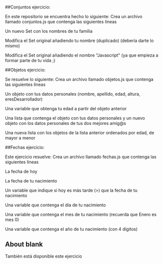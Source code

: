 ##Conjuntos ejercicio:

En este repositorio se encuentra hecho lo siguiente: Crea un archivo llamado conjuntos.js que contenga las siguientes líneas

Un nuevo Set con los nombres de tu familia

Modifica el Set original añadiendo tu nombre (duplicado) (debería darte lo mismo)

Modifica el Set original añadiendo el nombre "Javascript" (ya que empieza a formar parte de tu vida ;)

##Objetos ejercicio:

Se resuelve lo siguiente: Crea un archivo llamado objetos.js que contenga las siguientes líneas

Un objeto con tus datos personales (nombre, apellido, edad, altura, eresDesarrollador)

Una variable que obtenga tu edad a partir del objeto anterior

Una lista que contenga el objeto con tus datos personales y un nuevo objeto con los datos personales de tus dos mejores amig@s

Una nueva lista con los objetos de la lista anterior ordenados por edad, de mayor a menor

##Fechas ejercicio:

Este ejercicio resuelve: Crea un archivo llamado fechas.js que contenga las siguientes líneas

La fecha de hoy

La fecha de tu nacimiento

Un variable que indique si hoy es más tarde (>) que la fecha de tu nacimiento

Una variable que contenga el día de tu nacimiento

Una variable que contenga el mes de tu nacimiento (recuerda que Enero es mes 0)

Una variable que contenga el año de tu nacimiento (con 4 dígitos)

## About blank

También está disponible este ejercicio
